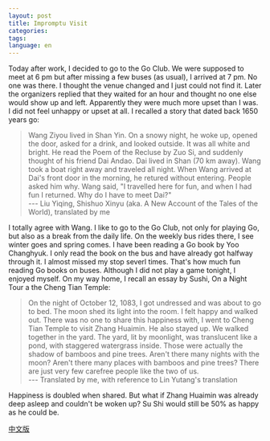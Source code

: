 ```yaml
---
layout: post
title: Impromptu Visit
categories: 
tags:
language: en
---
```


Today after work, I decided to go to the Go Club. We were supposed to meet at 6 pm but after missing a few buses (as usual), I arrived at 7 pm. No one was there. I thought the venue changed and I just could not find it. Later the organizers replied that they waited for an hour and thought no one else would show up and left. Apparently they were much more upset than I was. I did not feel unhappy or upset at all. I recalled a story that dated back 1650 years go:

> Wang Ziyou lived in Shan Yin. On a snowy night, he woke up, opened the door, asked for a drink, and looked outside. It was all white and bright. He read the Poem of the Recluse by Zuo Si, and suddenly thought of his friend Dai Andao. Dai lived in Shan (70 km away). Wang took a boat right away and traveled all night. When Wang arrived at Dai's front door in the morning, he retured without entering. People asked him why. Wang said, "I travelled here for fun, and when I had fun I returned. Why do I have to meet Dai?"  
> --- Liu Yiqing, Shishuo Xinyu (aka. A New Account of the Tales of the World), translated by me

I totally agree with Wang. I like to go to the Go Club, not only for playing Go, but also as a break from the daily life. On the weekly bus rides there, I see winter goes and spring comes. I have been reading a Go book by Yoo Changhyuk. I only read the book on the bus and have already got halfway through it. I almost missed my stop severl times. That's how much fun reading Go books on buses. Although I did not play a game tonight, I enjoyed myself. On my way home, I recall an essay by Sushi, On a Night Tour a the Cheng Tian Temple:

> On the night of October 12, 1083, I got undressed and was about to go to bed. The moon shed its light into the room. I felt happy and walked out. There was no one to share this happiness with, I went to Cheng Tian Temple to visit Zhang Huaimin. He also stayed up. We walked together in the yard. The yard, lit by moonlight, was translucent like a pond, with staggered watergrass inside. Those were actually the shadow of bamboos and pine trees. Aren't there many nights with the moon? Aren't there many places with bamboos and pine trees? There are just very few carefree people like the two of us.  
> --- Translated by me, with reference to Lin Yutang's translation

Happiness is doubled when shared. But what if Zhang Huaimin was already deep asleep and couldn't be woken up? Su Shi would still be 50% as happy as he could be.

[中文版](/2022/04/28/impromptu-visit)